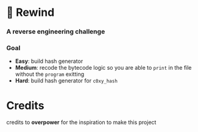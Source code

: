 # 🔄 Rewind
### A reverse engineering challenge


### Goal

- **Easy**: build hash generator
- **Medium**: recode the bytecode logic so you are able to `print` in the file without the ```program``` exitting
- **Hard**: build hash generator for `c0xy_hash`

# Credits
credits to **overpower** for the inspiration to make this project
